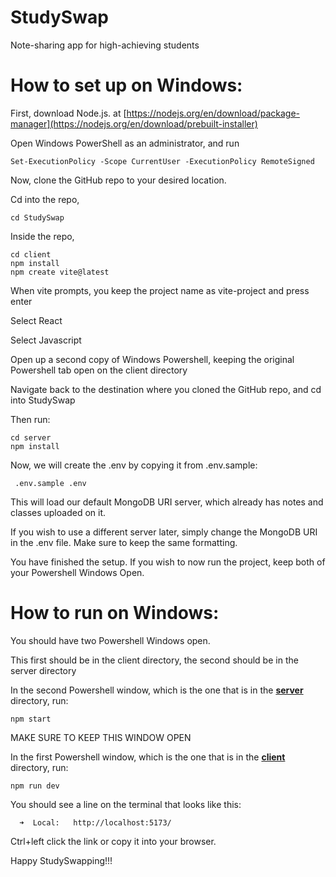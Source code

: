 # StudySwap
Note-sharing app for high-achieving students
# How to set up on Windows:
First, download Node.js. at [https://nodejs.org/en/download/package-manager](https://nodejs.org/en/download/prebuilt-installer)

Open Windows PowerShell as an administrator, and run
```
Set-ExecutionPolicy -Scope CurrentUser -ExecutionPolicy RemoteSigned
```
Now, clone the GitHub repo to your desired location.

Cd into the repo,
```
cd StudySwap
```

Inside the repo,
```
cd client
npm install
npm create vite@latest
```
When vite prompts, you keep the project name as vite-project and press enter

Select React

Select Javascript

Open up a second copy of Windows Powershell, keeping the original Powershell tab open on the client directory

Navigate back to the destination where you cloned the GitHub repo, and cd into StudySwap

Then run:
```
cd server
npm install
```

Now, we will create the .env by copying it from .env.sample:
```
 .env.sample .env
```
This will load our default MongoDB URI server, which already has notes and classes uploaded on it.

If you wish to use a different server later, simply change the MongoDB URI in the .env file. Make sure to keep the same formatting.

You have finished the setup. If you wish to now run the project, keep both of your Powershell Windows Open.
# How to run on Windows:
You should have two Powershell Windows open.

This first should be in the client directory, the second should be in the server directory

In the second Powershell window, which is the one that is in the <u>**server**</u> directory, run:
```
npm start
```
MAKE SURE TO KEEP THIS WINDOW OPEN

In the first Powershell window, which is the one that is in the <u>**client**</u> directory, run:
```
npm run dev
```
You should see a line on the terminal that looks like this:
```
  ➜  Local:   http://localhost:5173/
```
Ctrl+left click the link or copy it into your browser.

Happy StudySwapping!!!

